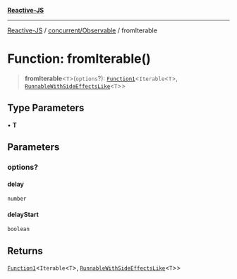 [**Reactive-JS**](../../../README.md)

***

[Reactive-JS](../../../README.md) / [concurrent/Observable](../README.md) / fromIterable

# Function: fromIterable()

> **fromIterable**\<`T`\>(`options`?): [`Function1`](../../../functions/type-aliases/Function1.md)\<`Iterable`\<`T`\>, [`RunnableWithSideEffectsLike`](../../interfaces/RunnableWithSideEffectsLike.md)\<`T`\>\>

## Type Parameters

• **T**

## Parameters

### options?

#### delay

`number`

#### delayStart

`boolean`

## Returns

[`Function1`](../../../functions/type-aliases/Function1.md)\<`Iterable`\<`T`\>, [`RunnableWithSideEffectsLike`](../../interfaces/RunnableWithSideEffectsLike.md)\<`T`\>\>
